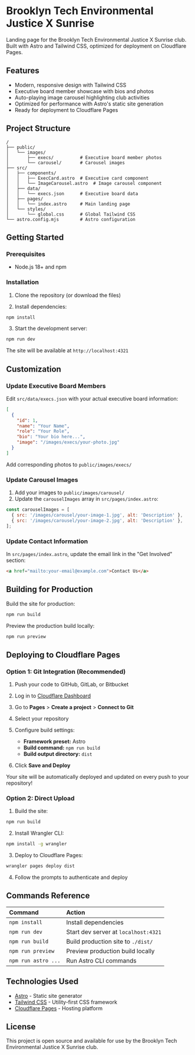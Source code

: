 # Brooklyn Tech Environmental Justice X Sunrise

Landing page for the Brooklyn Tech Environmental Justice X Sunrise club. Built with Astro and Tailwind CSS, optimized for deployment on Cloudflare Pages.

## Features

- Modern, responsive design with Tailwind CSS
- Executive board member showcase with bios and photos
- Auto-playing image carousel highlighting club activities
- Optimized for performance with Astro's static site generation
- Ready for deployment to Cloudflare Pages

## Project Structure

```
/
├── public/
│   └── images/
│       ├── execs/          # Executive board member photos
│       └── carousel/       # Carousel images
├── src/
│   ├── components/
│   │   ├── ExecCard.astro  # Executive card component
│   │   └── ImageCarousel.astro  # Image carousel component
│   ├── data/
│   │   └── execs.json      # Executive board data
│   ├── pages/
│   │   └── index.astro     # Main landing page
│   └── styles/
│       └── global.css      # Global Tailwind CSS
└── astro.config.mjs        # Astro configuration
```

## Getting Started

### Prerequisites

- Node.js 18+ and npm

### Installation

1. Clone the repository (or download the files)

2. Install dependencies:
```sh
npm install
```

3. Start the development server:
```sh
npm run dev
```

The site will be available at `http://localhost:4321`

## Customization

### Update Executive Board Members

Edit `src/data/execs.json` with your actual executive board information:

```json
[
  {
    "id": 1,
    "name": "Your Name",
    "role": "Your Role",
    "bio": "Your bio here...",
    "image": "/images/execs/your-photo.jpg"
  }
]
```

Add corresponding photos to `public/images/execs/`

### Update Carousel Images

1. Add your images to `public/images/carousel/`
2. Update the `carouselImages` array in `src/pages/index.astro`:

```js
const carouselImages = [
  { src: '/images/carousel/your-image-1.jpg', alt: 'Description' },
  { src: '/images/carousel/your-image-2.jpg', alt: 'Description' },
];
```

### Update Contact Information

In `src/pages/index.astro`, update the email link in the "Get Involved" section:

```html
<a href="mailto:your-email@example.com">Contact Us</a>
```

## Building for Production

Build the site for production:

```sh
npm run build
```

Preview the production build locally:

```sh
npm run preview
```

## Deploying to Cloudflare Pages

### Option 1: Git Integration (Recommended)

1. Push your code to GitHub, GitLab, or Bitbucket

2. Log in to [Cloudflare Dashboard](https://dash.cloudflare.com/)

3. Go to **Pages** > **Create a project** > **Connect to Git**

4. Select your repository

5. Configure build settings:
   - **Framework preset:** Astro
   - **Build command:** `npm run build`
   - **Build output directory:** `dist`

6. Click **Save and Deploy**

Your site will be automatically deployed and updated on every push to your repository!

### Option 2: Direct Upload

1. Build the site:
```sh
npm run build
```

2. Install Wrangler CLI:
```sh
npm install -g wrangler
```

3. Deploy to Cloudflare Pages:
```sh
wrangler pages deploy dist
```

4. Follow the prompts to authenticate and deploy

## Commands Reference

| Command | Action |
| :------ | :------ |
| `npm install` | Install dependencies |
| `npm run dev` | Start dev server at `localhost:4321` |
| `npm run build` | Build production site to `./dist/` |
| `npm run preview` | Preview production build locally |
| `npm run astro ...` | Run Astro CLI commands |

## Technologies Used

- [Astro](https://astro.build/) - Static site generator
- [Tailwind CSS](https://tailwindcss.com/) - Utility-first CSS framework
- [Cloudflare Pages](https://pages.cloudflare.com/) - Hosting platform

## License

This project is open source and available for use by the Brooklyn Tech Environmental Justice X Sunrise club.
